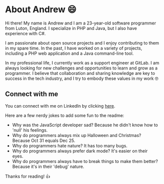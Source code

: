 # About Andrew :smile:

Hi there! My name is Andrew and I am a 23-year-old software programmer from Luton, England. I specialize in PHP and Java, but I also have experience with C#.

I am passionate about open source projects and I enjoy contributing to them in my spare time. In the past, I have worked on a variety of projects, including a PHP web application and a Java command-line tool.

In my professional life, I currently work as a support engineer at GitLab. I am always looking for new challenges and opportunities to learn and grow as a programmer. I believe that collaboration and sharing knowledge are key to success in the tech industry, and I try to embody these values in my work :nerd_face:

## Connect with me

You can connect with me on LinkedIn by clicking [here](https://www.linkedin.com/in/andrew-aubury).

Here are a few nerdy jokes to add some fun to the readme:

- Why was the JavaScript developer sad? Because he didn't know how to 'null' his feelings.
- Why do programmers always mix up Halloween and Christmas? Because Oct 31 equals Dec 25.
- Why do programmers hate nature? It has too many bugs.
- Why do programmers always prefer dark mode? It's easier on their eyes.
- Why do programmers always have to break things to make them better? Because it's in their 'debug' nature.

Thanks for reading! :thumbsup:
